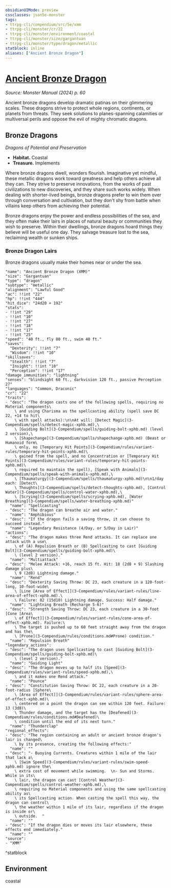 ```yaml
---
obsidianUIMode: preview
cssclasses: json5e-monster
tags:
- ttrpg-cli/compendium/src/5e/xmm
- ttrpg-cli/monster/cr/22
- ttrpg-cli/monster/environment/coastal
- ttrpg-cli/monster/size/gargantuan
- ttrpg-cli/monster/type/dragon/metallic
statblock: inline
aliases: ["Ancient Bronze Dragon"]
---
```

# [Ancient Bronze Dragon](3-Compendium\bestiary\dragon/ancient-bronze-dragon-xmm.md)
*Source: Monster Manual (2024) p. 60*  

Ancient bronze dragons develop dramatic patinas on their glimmering scales. These dragons strive to protect whole regions, continents, or planets from threats. They seek solutions to planes-spanning calamities or multiversal perils and oppose the evil of mighty chromatic dragons.

## Bronze Dragons

*Dragons of Potential and Preservation*

- **Habitat.** Coastal  
- **Treasure.** Implements  

Where bronze dragons dwell, wonders flourish. Imaginative yet mindful, these metallic dragons work toward greatness and help others achieve all they can. They strive to preserve innovations, from the works of past civilizations to new discoveries, and they share such works widely. When dealing with shorter-lived beings, bronze dragons prefer to win them over through conversation and cultivation, but they don't shy from battle when villains keep others from achieving their potential.

Bronze dragons enjoy the power and endless possibilities of the sea, and they often make their lairs in places of natural beauty or communities they wish to preserve. Within their dwellings, bronze dragons hoard things they believe will be useful one day. They salvage treasure lost to the sea, reclaiming wealth or sunken ships.

### Bronze Dragon Lairs

Bronze dragons usually make their homes near or under the sea.

```statblock
"name": "Ancient Bronze Dragon (XMM)"
"size": "Gargantuan"
"type": "dragon"
"subtype": "metallic"
"alignment": "Lawful Good"
"ac": !!int "22"
"hp": !!int "444"
"hit_dice": "24d20 + 192"
"stats":
- !!int "29"
- !!int "10"
- !!int "27"
- !!int "18"
- !!int "17"
- !!int "25"
"speed": "40 ft., fly 80 ft., swim 40 ft."
"saves":
  "Dexterity": !!int "7"
  "Wisdom": !!int "10"
"skillsaves":
  "Stealth": !!int "7"
  "Insight": !!int "10"
  "Perception": !!int "17"
"damage_immunities": "lightning"
"senses": "blindsight 60 ft., darkvision 120 ft., passive Perception 27"
"languages": "Common, Draconic"
"cr": "22"
"traits":
- "desc": "The dragon casts one of the following spells, requiring no Material components\
    \ and using Charisma as the spellcasting ability (spell save DC 22, +14 to hit\
    \ with spell attacks):\n\nAt will: [Detect Magic](3-Compendium/spells/detect-magic-xphb.md),\
    \ [Guiding Bolt](3-Compendium/spells/guiding-bolt-xphb.md) (level 2 version),\
    \ [Shapechange](3-Compendium/spells/shapechange-xphb.md) (Beast or Humanoid form\
    \ only, no [Temporary Hit Points](3-Compendium/rules/variant-rules/temporary-hit-points-xphb.md)\
    \ gained from the spell, and no Concentration or [Temporary Hit Points](3-Compendium/rules/variant-rules/temporary-hit-points-xphb.md)\
    \ required to maintain the spell), [Speak with Animals](3-Compendium/spells/speak-with-animals-xphb.md),\
    \ [Thaumaturgy](3-Compendium/spells/thaumaturgy-xphb.md)\n\n1/day each: [Detect\
    \ Thoughts](3-Compendium/spells/detect-thoughts-xphb.md), [Control Water](3-Compendium/spells/control-water-xphb.md),\
    \ [Scrying](3-Compendium/spells/scrying-xphb.md), [Water Breathing](3-Compendium/spells/water-breathing-xphb.md)"
  "name": "Spellcasting"
- "desc": "The dragon can breathe air and water."
  "name": "Amphibious"
- "desc": "If the dragon fails a saving throw, it can choose to succeed instead."
  "name": "Legendary Resistance (4/Day, or 5/Day in Lair)"
"actions":
- "desc": "The dragon makes three Rend attacks. It can replace one attack with a use\
    \ of (A) Repulsion Breath or (B) Spellcasting to cast [Guiding Bolt](3-Compendium/spells/guiding-bolt-xphb.md)\
    \ (level 2 version)."
  "name": "Multiattack"
- "desc": "Melee Attack: +16, reach 15 ft. Hit: 18 (2d8 + 9) Slashing damage plus\
    \ 9 (2d8) Lightning damage."
  "name": "Rend"
- "desc": "Dexterity Saving Throw: DC 23, each creature in a 120-foot-long, 10-foot-wide\
    \ [Line [Area of Effect]](3-Compendium/rules/variant-rules/line-area-of-effect-xphb.md).\
    \ Failure: 82 (15d10) Lightning damage. Success: Half damage."
  "name": "Lightning Breath (Recharge 5-6)"
- "desc": "Strength Saving Throw: DC 23, each creature in a 30-foot [Cone [Area\
    \ of Effect]](3-Compendium/rules/variant-rules/cone-area-of-effect-xphb.md). Failure:\
    \ The target is pushed up to 60 feet straight away from the dragon and has the\
    \ [Prone](3-Compendium/rules/conditions.md#Prone) condition."
  "name": "Repulsion Breath"
"legendary_actions":
- "desc": "The dragon uses Spellcasting to cast [Guiding Bolt](3-Compendium/spells/guiding-bolt-xphb.md)\
    \ (level 2 version)."
  "name": "Guiding Light"
- "desc": "The dragon moves up to half its [Speed](3-Compendium/rules/variant-rules/speed-xphb.md),\
    \ and it makes one Rend attack."
  "name": "Pounce"
- "desc": "Constitution Saving Throw: DC 22, each creature in a 20-foot-radius [Sphere\
    \ [Area of Effect]](3-Compendium/rules/variant-rules/sphere-area-of-effect-xphb.md)\
    \ centered on a point the dragon can see within 120 feet. Failure: 13 (3d8)\
    \ Thunder damage, and the target has the [Deafened](3-Compendium/rules/conditions.md#Deafened)\
    \ condition until the end of its next turn."
  "name": "Thunderclap"
"regional_effects":
- "desc": "The region containing an adult or ancient bronze dragon's lair is changed\
    \ by its presence, creating the following effects:"
  "name": ""
- "desc": "- Buoying Currents. Creatures within 1 mile of the lair that lack a\
    \ [Swim Speed](3-Compendium/rules/variant-rules/swim-speed-xphb.md) ignore the\
    \ extra cost of movement while swimming.  \n- Sun and Storms. While in its\
    \ lair, the dragon can cast [Control Weather](3-Compendium/spells/control-weather-xphb.md),\
    \ requiring no Material components and using the same spellcasting ability as\
    \ its Spellcasting action. When casting the spell this way, the dragon can control\
    \ the weather within 1 mile of its lair, regardless if the dragon is inside or\
    \ outside.  "
  "name": ""
- "desc": "If the dragon dies or moves its lair elsewhere, these effects end immediately."
  "name": ""
"source":
- "XMM"
```
^statblock

## Environment

coastal